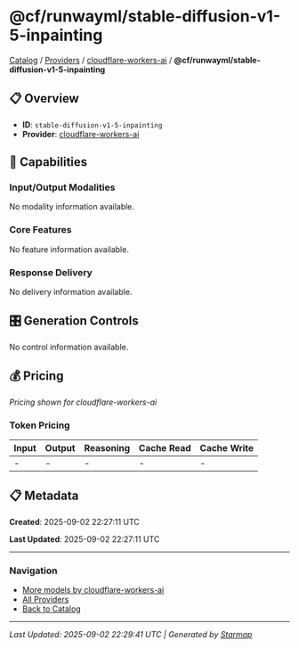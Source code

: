# @cf/runwayml/stable-diffusion-v1-5-inpainting
  
[Catalog](../../../..) / [Providers](../../..) / [cloudflare-workers-ai](../..) / **@cf/runwayml/stable-diffusion-v1-5-inpainting**


## 📋 Overview
  
- **ID**: `stable-diffusion-v1-5-inpainting`
- **Provider**: [cloudflare-workers-ai](../)
  
## 🎯 Capabilities
  
### Input/Output Modalities
  
No modality information available.
  
### Core Features
  
No feature information available.
  
### Response Delivery
  
No delivery information available.
  
## 🎛️ Generation Controls
  
No control information available.
  
## 💰 Pricing
  
*Pricing shown for cloudflare-workers-ai*
  
  
### Token Pricing
  
| Input | Output | Reasoning | Cache Read | Cache Write |
|---------|---------|---------|---------|---------|
| - | - | - | - | - |

  
## 📋 Metadata
  
**Created**: 2025-09-02 22:27:11 UTC
  
**Last Updated**: 2025-09-02 22:27:11 UTC
  
  
---
  
  
### Navigation

- [More models by cloudflare-workers-ai](../)
- [All Providers](../../../../providers)
- [Back to Catalog](../../../..)


---
_Last Updated: 2025-09-02 22:29:41 UTC | Generated by [Starmap](https://github.com/agentstation/starmap)_
